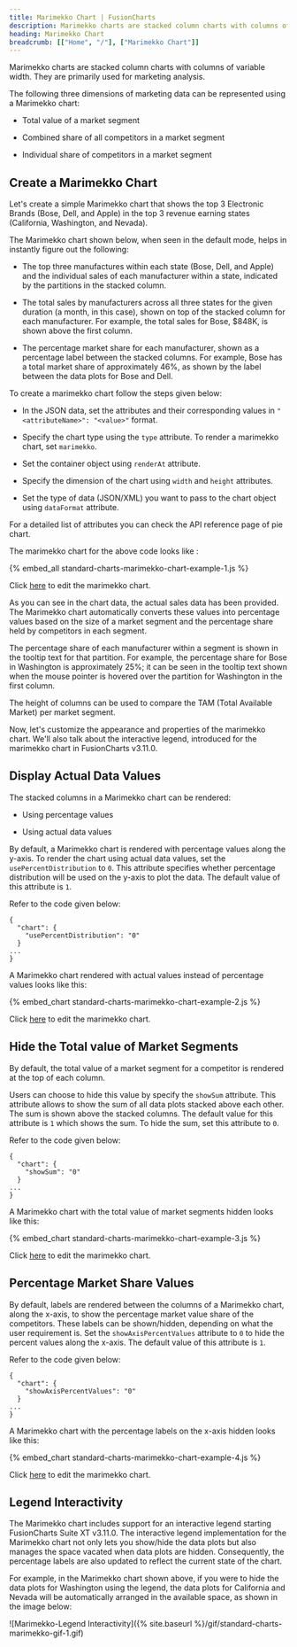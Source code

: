 ```yaml
---
title: Marimekko Chart | FusionCharts
description: Marimekko charts are stacked column charts with columns of variable width. They are primarily used for marketing analysis.
heading: Marimekko Chart
breadcrumb: [["Home", "/"], ["Marimekko Chart"]]
---
```


Marimekko charts are stacked column charts with columns of variable width. They are primarily used for marketing analysis.

The following three dimensions of marketing data can be represented using a Marimekko chart:

* Total value of a market segment

* Combined share of all competitors in a market segment

* Individual share of competitors in a market segment

## Create a Marimekko Chart

Let's create a simple Marimekko chart that shows the top 3 Electronic Brands (Bose, Dell, and Apple) in the top 3 revenue earning states (California, Washington, and Nevada).

The Marimekko chart shown below, when seen in the default mode, helps in instantly figure out the following:

* The top three manufactures within each state (Bose, Dell, and Apple) and the individual sales of each manufacturer within a state, indicated by the partitions in the stacked column.

* The total sales by manufacturers across all three states for the given duration (a month, in this case), shown on top of the stacked column for each manufacturer. For example, the total sales for Bose, $848K, is shown above the first column.

* The percentage market share for each manufacturer, shown as a percentage label between the stacked columns. For example, Bose has a total market share of approximately 46%, as shown by the label between the data plots for Bose and Dell.

To create a marimekko chart follow the steps given below:

* In the JSON data, set the attributes and their corresponding values in `"<attributeName>": "<value>"` format.

* Specify the chart type using the `type` attribute. To render a marimekko chart, set `marimekko`.

* Set the container object using `renderAt` attribute.

* Specify the dimension of the chart using `width` and `height` attributes.

* Set the type of data (JSON/XML) you want to pass to the chart object using `dataFormat` attribute.

For a detailed list of attributes you can check the API reference page of pie chart.

The marimekko chart for the above code looks like :

{% embed_all standard-charts-marimekko-chart-example-1.js %}

Click [here](http://jsfiddle.net/fusioncharts/bdmTg/) to edit the marimekko chart.

As you can see in the chart data, the actual sales data has been provided. The Marimekko chart automatically converts these values into percentage values based on the size of a market segment and the percentage share held by competitors in each segment.

The percentage share of each manufacturer within a segment is shown in the tooltip text for that partition. For example, the percentage share for Bose in Washington is approximately 25%; it can be seen in the tooltip text shown when the mouse pointer is hovered over the partition for Washington in the first column.

The height of columns can be used to compare the TAM (Total Available Market) per market segment.

Now, let's customize the appearance and properties of the marimekko chart. We'll also talk about the interactive legend, introduced for the marimekko chart in FusionCharts v3.11.0.

## Display Actual Data Values

The stacked columns in a Marimekko chart can be rendered:

* Using percentage values

* Using actual data values

By default, a Marimekko chart is rendered with percentage values along the y-axis. To render the chart using actual data values, set the `usePercentDistribution` to `0`. This attribute specifies whether percentage distribution will be used on the y-axis to plot the data. The default value of this attribute is `1`.

Refer to the code given below:

```
{
  "chart": {
    "usePercentDistribution": "0"
  }
...
}

```
A Marimekko chart rendered with actual values instead of percentage values looks like this:

{% embed_chart standard-charts-marimekko-chart-example-2.js %}

Click [here](http://jsfiddle.net/fusioncharts/btfhoayu/) to edit the marimekko chart.

## Hide the Total value of Market Segments

By default, the total value of a market segment for a competitor is rendered at the top of each column.

Users can choose to hide this value by specify the `showSum` attribute. This attribute allows to show  the sum of all data plots stacked above each other. The sum is shown above the stacked columns. The default value for this attribute is `1` which shows the sum. To hide the sum, set this attribute to `0`.

Refer to the code given below:

```
{
  "chart": {
    "showSum": "0"
  }
...
}

```

A Marimekko chart with the total value of market segments hidden looks like this:

{% embed_chart standard-charts-marimekko-chart-example-3.js %}

Click [here](http://jsfiddle.net/fusioncharts/m02om320/) to edit the marimekko chart.

## Percentage Market Share Values

By default, labels are rendered between the columns of a Marimekko chart, along the x-axis, to show the percentage market value share of the competitors. These labels can be shown/hidden, depending on what the user requirement is. Set the `showAxisPercentValues` attribute to `0` to hide the percent values along the x-axis. The default value of this attribute is `1`.

Refer to the code given below:

```
{
  "chart": {
    "showAxisPercentValues": "0"
  }
...
}

```

A Marimekko chart with the percentage labels on the x-axis hidden looks like this:

{% embed_chart standard-charts-marimekko-chart-example-4.js %}

Click [here](http://jsfiddle.net/fusioncharts/vvk1of9j/) to edit the marimekko chart.

## Legend Interactivity

The Marimekko chart includes support for an interactive legend starting FusionCharts Suite XT v3.11.0. The interactive legend implementation for the Marimekko chart not only lets you show/hide the data plots but also manages the space vacated when data plots are hidden. Consequently, the percentage labels are also updated to reflect the current state of the chart.

For example, in the Marimekko chart shown above, if you were to hide the data plots for Washington using the legend, the data plots for California and Nevada will be automatically arranged in the available space, as shown in the image below:

![Marimekko-Legend Interactivity]({% site.baseurl %}/gif/standard-charts-marimekko-gif-1.gif)